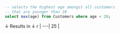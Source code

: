 ```sql
-- selects the highest age amongst all customers
-- that are younger than 28
select max(age) from Customers where age < 28;
```
↓ Results in ↓
r  |
---|
25 |